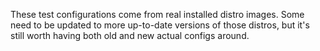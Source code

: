 These test configurations come from real installed distro images. Some need to
be updated to more up-to-date versions of those distros, but it's still worth
having both old and new actual configs around.
